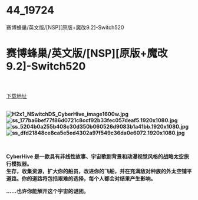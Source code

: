 # 44_19724
赛博蜂巢/英文版/[NSP][原版+魔改9.2]-Switch520
# 赛博蜂巢/英文版/[NSP][原版+魔改9.2]-Switch520
 <br/></br>
[下载地址](https://www.switch520.cc/article/19724 "下载地址")
<br/></br>

<p><strong><img title="H2x1_NSwitchDS_CyberHive_image1600w.jpg" src="https://www.switch520.cc/muke_img/2021_07_04_7e4b783643114.jpg" alt="H2x1_NSwitchDS_CyberHive_image1600w.jpg"></strong><br>
<strong><img title="ss_177ba6bef77f86d0721c8ccf92b33fec057deaf5.1920x1080.jpg" src="https://www.switch520.cc/muke_img/2021_07_04_c6f02c3f4241b.jpg" alt="ss_177ba6bef77f86d0721c8ccf92b33fec057deaf5.1920x1080.jpg"></strong><br>
<strong><img title="ss_5204b0a255b408c30d350b060526d9083b1a41bb.1920x1080.jpg" src="https://www.switch520.cc/muke_img/2021_07_04_cc78df3af1826.jpg" alt="ss_5204b0a255b408c30d350b060526d9083b1a41bb.1920x1080.jpg"></strong><br>
<strong><img title="ss_dfd21848ce8ca5e5ed4302a97f549c36da0e6072.1920x1080.jpg" src="https://www.switch520.cc/muke_img/2021_07_04_51027bc713203.jpg" alt="ss_dfd21848ce8ca5e5ed4302a97f549c36da0e6072.1920x1080.jpg"></strong></p>
<p>&nbsp;</p>
<p><strong>Cyber​​Hive 是一款具有非线性故事、宇宙歌剧背景和动漫视觉风格的战略太空旅行模拟器。</strong><br>
<strong>生存，收集资源，扩大你的船员，改进你的飞船，并在充满敌对种族的外太空铺平道路。你的道路将包括艰难的选择，每个人都会对结果产生影响。</strong></p>
<p><strong>……也许你能解开这个宇宙的谜团。</strong></p>
